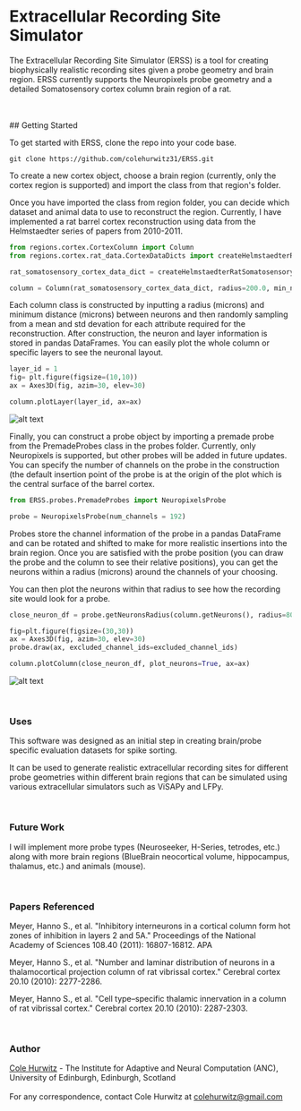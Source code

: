 # Extracellular Recording Site Simulator

The Extracellular Recording Site Simulator (ERSS) is a tool for creating biophysically realistic recording sites given a probe geometry and brain region. ERSS currently supports the Neuropixels probe geometry and a detailed Somatosensory cortex column brain region of a rat.
 
<br/>
<br/>
## Getting Started

To get started with ERSS, clone the repo into your code base.

```shell
git clone https://github.com/colehurwitz31/ERSS.git
```

To create a new cortex object, choose a brain region (currently, only the cortex region is supported) and import the class from that region's folder.

Once you have imported the class from region folder, you can decide which dataset and animal data to use to reconstruct the region. Currently, I have implemented a rat barrel cortex reconstruction using data from the Helmstaedter series of papers from 2010-2011. 

```python
from regions.cortex.CortexColumn import Column
from regions.cortex.rat_data.CortexDataDicts import createHelmstaedterRatSomatosensoryCortexDataDict

rat_somatosensory_cortex_data_dict = createHelmstaedterRatSomatosensoryCortexDataDict()

column = Column(rat_somatosensory_cortex_data_dict, radius=200.0, min_neuron_dist=15)
```

Each column class is constructed by inputting a radius (microns) and minimum distance (microns) between neurons and then randomly sampling from a mean and std devation for each attribute required for the reconstruction. After construction, the neuron and layer information is stored in pandas DataFrames. You can easily plot the whole column or specific layers to see the neuronal layout.

```python
layer_id = 1
fig= plt.figure(figsize=(10,10))
ax = Axes3D(fig, azim=30, elev=30)

column.plotLayer(layer_id, ax=ax)
```

![alt text](https://raw.githubusercontent.com/colehurwitz31/ERSS/master/ERSS/images/layerdrawing.png)

Finally, you can construct a probe object by importing a premade probe from the PremadeProbes class in the probes folder. Currently, only Neuropixels is supported, but other probes will be added in future updates. You can specify the number of channels on the probe in the construction (the default insertion point of the probe is at the origin of the plot which is the central surface of the barrel cortex.

```python
from ERSS.probes.PremadeProbes import NeuropixelsProbe

probe = NeuropixelsProbe(num_channels = 192)
```

Probes store the channel information of the probe in a pandas DataFrame and can be rotated and shifted to make for more 
realistic insertions into the brain region. Once you are satisfied with the probe position (you can draw the probe and the column to see their relative positions), you can get the neurons within a radius (microns) around the channels of your choosing.

You can then plot the neurons within that radius to see how the recording site would look for a probe.

```python
close_neuron_df = probe.getNeuronsRadius(column.getNeurons(), radius=80.0, excluded_channel_ids=excluded_channel_ids)

fig=plt.figure(figsize=(30,30))
ax = Axes3D(fig, azim=30, elev=30)
probe.draw(ax, excluded_channel_ids=excluded_channel_ids)

column.plotColumn(close_neuron_df, plot_neurons=True, ax=ax)
```

![alt text](https://raw.githubusercontent.com/colehurwitz31/ERSS/master/ERSS/images/recordingsite.png)


<br/>

### Uses

This software was designed as an initial step in creating brain/probe specific evaluation datasets for
spike sorting. 

It can be used to generate realistic extracellular recording sites for different probe geometries within different brain regions that can be simulated using various extracellular simulators such as ViSAPy and LFPy.

<br/>

### Future Work

I will implement more probe types (Neuroseeker, H-Series, tetrodes,  etc.) along with more brain regions (BlueBrain neocortical volume, hippocampus, thalamus, etc.) and animals (mouse).

<br/>

### Papers Referenced

Meyer, Hanno S., et al. "Inhibitory interneurons in a cortical column form hot zones of inhibition in layers 2 and 5A." Proceedings of the National Academy of Sciences 108.40 (2011): 16807-16812.
APA	

Meyer, Hanno S., et al. "Number and laminar distribution of neurons in a thalamocortical projection column of rat vibrissal cortex." Cerebral cortex 20.10 (2010): 2277-2286.

Meyer, Hanno S., et al. "Cell type–specific thalamic innervation in a column of rat vibrissal cortex." Cerebral cortex 20.10 (2010): 2287-2303.

<br/>

### Author

[Cole Hurwitz](https://www.inf.ed.ac.uk/people/students/Cole_Hurwitz.html) - The Institute for Adaptive and Neural Computation (ANC), University of Edinburgh, Edinburgh, Scotland 
<br/>
<br/>
For any correspondence, contact Cole Hurwitz at colehurwitz@gmail.com

